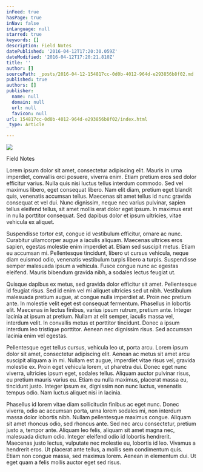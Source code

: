 ```yaml
---
inFeed: true
hasPage: true
inNav: false
inLanguage: null
starred: true
keywords: []
description: Field Notes
datePublished: '2016-04-12T17:20:30.059Z'
dateModified: '2016-04-12T17:20:21.810Z'
title: ''
author: []
sourcePath: _posts/2016-04-12-154817cc-0d0b-4012-964d-e293856b8f02.md
published: true
authors: []
publisher:
  name: null
  domain: null
  url: null
  favicon: null
url: 154817cc-0d0b-4012-964d-e293856b8f02/index.html
_type: Article

---
```

![](https://the-grid-user-content.s3-us-west-2.amazonaws.com/fa2d8f22-5453-4532-ab78-50e381aacd46.jpg)

Field Notes

Lorem ipsum dolor sit amet, consectetur adipiscing elit. Mauris in urna imperdiet, convallis orci posuere, viverra enim. Etiam pretium eros sed dolor efficitur varius. Nulla quis nisi luctus tellus interdum commodo. Sed vel maximus libero, eget consequat libero. Nam elit diam, pretium eget blandit quis, venenatis accumsan tellus. Maecenas sit amet tellus id nunc gravida consequat et vel dui. Nunc dignissim, neque nec varius pulvinar, sapien tellus eleifend tellus, sit amet mollis erat dolor eget ipsum. In maximus erat in nulla porttitor consequat. Sed dapibus dolor et ipsum ultricies, vitae vehicula ex aliquet.

Suspendisse tortor est, congue id vestibulum efficitur, ornare ac nunc. Curabitur ullamcorper augue a iaculis aliquam. Maecenas ultrices eros sapien, egestas molestie enim imperdiet at. Etiam sed suscipit metus. Etiam eu accumsan mi. Pellentesque tincidunt, libero ut cursus vehicula, neque diam euismod odio, venenatis vestibulum turpis libero a turpis. Suspendisse semper malesuada ipsum a vehicula. Fusce congue nunc ac egestas eleifend. Mauris bibendum gravida nibh, a sodales lectus feugiat ut.

Quisque dapibus ex metus, sed gravida dolor efficitur sit amet. Pellentesque id feugiat risus. Sed id enim vel mi aliquet ultricies sed ut nibh. Vestibulum malesuada pretium augue, at congue nulla imperdiet at. Proin nec pretium ante. In molestie velit eget est consequat fermentum. Phasellus in lobortis elit. Maecenas in lectus finibus, varius ipsum rutrum, pretium ante. Integer lacinia at ipsum at pretium. Nullam at elit semper, iaculis massa vel, interdum velit. In convallis metus et porttitor tincidunt. Donec a ipsum interdum leo tristique porttitor. Aenean nec dignissim risus. Sed accumsan lacinia enim vel egestas.

Pellentesque eget tellus cursus, vehicula leo ut, porta arcu. Lorem ipsum dolor sit amet, consectetur adipiscing elit. Aenean ac metus sit amet arcu suscipit aliquam a in mi. Nullam est augue, imperdiet vitae risus vel, gravida molestie ex. Proin eget vehicula lorem, ut pharetra dui. Donec eget nunc viverra, ultricies ipsum eget, sodales tellus. Aliquam auctor pulvinar risus, eu pretium mauris varius eu. Etiam eu nulla maximus, placerat massa eu, tincidunt justo. Integer ipsum ex, dignissim non nunc luctus, venenatis tempus odio. Nam luctus aliquet nisi in lacinia.

Phasellus id lorem vitae diam sollicitudin finibus ac eget nunc. Donec viverra, odio ac accumsan porta, urna lorem sodales mi, non interdum massa dolor lobortis nibh. Nullam pellentesque maximus congue. Aliquam sit amet rhoncus odio, sed rhoncus ante. Sed nec arcu consectetur, pretium justo a, tempor ante. Aliquam leo felis, aliquam sit amet magna nec, malesuada dictum odio. Integer eleifend odio id lobortis hendrerit. Maecenas justo lectus, vulputate nec molestie eu, lobortis id leo. Vivamus a hendrerit eros. Ut placerat ante tellus, a mollis sem condimentum quis. Etiam non congue massa, sed maximus lorem. Aenean in elementum dui. Ut eget quam a felis mollis auctor eget sed risus.
